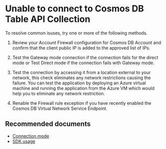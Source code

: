 <properties
	pageTitle="Connectivity Table API"
  	description="Conectivity Table API"
	service="microsoft.documentdb"
	resource="databaseAccounts"
	authors="balaksms"
	displayOrder="68"
	selfHelpType="resource"
	supportTopicIds="32597500"
	resourceTags=""
	productPesIds="15585"
	cloudEnvironments="public"
/>

# Unable to connect to Cosmos DB Table API Collection

To resolve common isuses, try one or more of the following methods.

1. Review your Account Firewall configuration for Cosmos DB Account and confirm that the client public IP is added to the approved list of IPs.

2. Test the Gateway mode connection if the connection fails for the direct mode or Test Direct mode if the connection fails with Gateway mode.

3. Test the connection by accessing it from a location external to your network, this check eliminates any network restrictions causing the failure. You can test the application by  deploying an Azure virtual machine and running the application from the Azure VM which would help you to eliminate any network restriction.  

4. Renable the Firewall rule exception if you have recently enabled the Cosmos DB Virtual Network Service Endpoint.


## **Recommended documents**

* [Connection mode](https://docs.microsoft.com/azure/cosmos-db/performance-tips#networking)
* [SDK usage](https://docs.microsoft.com/azure/cosmos-db/performance-tips#sdk-usage)
